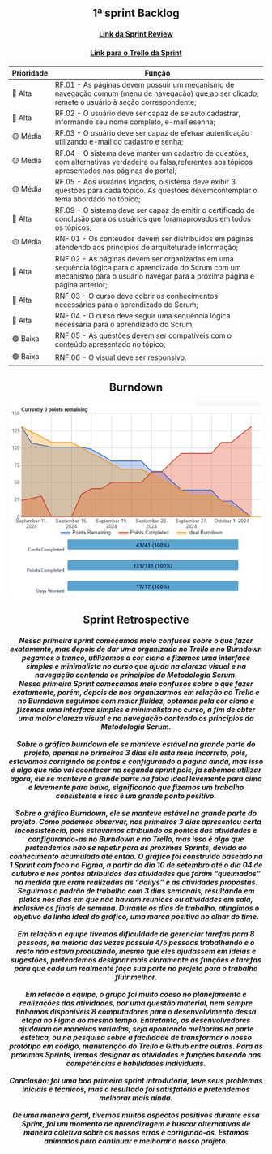 <h2 align="center">1ª sprint Backlog</h2>

<h4 align="center">
  <a href="">Link da Sprint Review</a>
</h4>

<h4 align="center">
  <a href="https://trello.com/b/GLV4kZW1/capydev" target="_blank">Link para o Trello da Sprint</a>
</h4>

| Prioridade | Função |
| ---------- | ------ |
| 🔴 Alta | RF.01 - As páginas devem possuir um mecanismo de navegação comum (menu de navegação) que,ao ser clicado, remete o usuário à seção correspondente; |
| 🔴 Alta | RF.02 - O usuário deve ser capaz de se auto cadastrar, informando seu nome completo, e-mail esenha; |
| 🟡 Média | RF.03 - O usuário deve ser capaz de efetuar autenticação utilizando e-mail do cadastro e senha; |
| 🟡 Média | RF.04 - O sistema deve manter um cadastro de questões, com alternativas verdadeira ou falsa,referentes aos tópicos apresentados nas páginas do portal; |
| 🟡 Média | RF.05 - Aos usuários logados, o sistema deve exibir 3 questões para cada tópico. As questões devemcontemplar o tema abordado no tópico; |
| 🔴 Alta | RF.09 - O sistema deve ser capaz de emitir o certificado de conclusão para os usuários que foramaprovados em todos os tópicos; | 
| 🟡 Média | RNF.01 - Os conteúdos devem ser distribuídos em páginas atendendo aos princípios de arquiteturade informação; |
| 🔴 Alta | RNF.02 - As páginas devem ser organizadas em uma sequência lógica para o aprendizado do Scrum com um mecanismo para o usuário navegar para a próxima página e página anterior; |
| 🔴 Alta | RNF.03 - O curso deve cobrir os conhecimentos necessários para o aprendizado do Scrum; | 
| 🔴 Alta | RNF.04 - O curso deve seguir uma sequência lógica necessária para o aprendizado do Scrum; | 
| 🟢 Baixa | RNF.05 - As questões devem ser compatíveis com o conteúdo apresentado no tópico; |
| 🟢 Baixa | RNF.06 - O visual deve ser responsivo.|

<h2 align="center">Burndown</h2>

<p align="center">
  <img src="https://github.com/Capydev-jac/Capydev/blob/main/images/grafico_burndown_1.PNG">
</p>

<h2 align="center">Sprint Retrospective</h2>

<h4 align="center">
  <div><i>Nessa primeira sprint começamos meio confusos sobre o que fazer exatamente, mas depois de dar uma organizada no Trello e no Burndown pegamos o tranco, utilizamos a cor ciano e fizemos uma interface simples e minimalista no curso que ajuda na clareza visual e na navegação contendo os princípios da Metodologia Scrum.</i></div>
  <div><i>Nessa primeira Sprint começamos meio confusos sobre o que fazer exatamente, porém, depois de nos organizarmos em relação ao Trello e no Burndown seguimos com maior fluidez, optamos pela cor ciano e fizemos uma interface simples e minimalista no curso, a fim de obter uma maior clareza visual e na navegação contendo os princípios da Metodologia Scrum.</i></div>
<br>
<div><i>Sobre o gráfico burndown ele se manteve estável na grande parte do projeto, apenas no primeiros 3 dias ele esta meio incorreto, pois, estavamos corrigindo os pontos e configurando a pagina ainda, mas isso é algo que não vai acontecer na segunda sprint pois, ja sabemos utilizar agora, ele se manteve a grande parte na faixa ideal levemente para cima e levemente para baixo, significando que fizemos um trabalho consistente e isso é um grande ponto positivo.</i></div>
<br>
<div><i>Sobre o gráfico Burndown, ele se manteve estável na grande parte do projeto. Como podemos observar, nos primeiros 3 dias apresentou certa inconsistência, pois estávamos atribuindo os pontos das atividades e configurando-as no Burndown e no Trello, mas isso é algo que pretendemos não se repetir para as próximas Sprints, devido ao conhecimento acumulado até então. O gráfico foi construído baseado na 1 Sprint com foco no Figma, a partir do dia 10 de setembro até o dia 04 de outubro e nos pontos atribuídos das atividades que foram “queimados” na medida que eram realizadas as “dailys” e as atividades propostas. Seguimos o padrão de trabalho com 3 dias semanais, resultando em platôs nos dias em que não haviam reuniões ou atividades em sala, inclusive os finais de semana. Durante os dias de trabalho, atingimos o objetivo da linha ideal do gráfico, uma marca positiva no olhar do time.</i></div>
<br>
<div><i>Em relação a equipe tivemos dificuldade de gerenciar tarefas para 8 pessoas, na maioria das vezes possuía 4/5 pessoas trabalhando e o resto não estava produzindo, mesmo que eles ajudassem em ideias e sugestões, pretendemos designar mais claramente as funções e tarefas para que cada um realmente faça sua parte no projeto para o trabalho fluir melhor.</i></div>
<br>
<div><i>Em relação a equipe, o grupo foi muito coeso no planejamento e realizações das atividades, por uma questão material, nem sempre tínhamos disponíveis 8 computadores para o desenvolvimento dessa etapa no Figma ao mesmo tempo. Entretanto, os desenvolvedores ajudaram de maneiras variadas, seja apontando melhorias na parte estética, ou na pesquisa sobre a facilidade de transformar o nosso protótipo em código, manutenção do Trello e Github entre outras. Para as próximas Sprints, iremos designar as atividades e funções baseado nas competências e habilidades individuais. </i></div>
<br>
<div><i>Conclusão: foi uma boa primeira sprint introdutória, teve seus problemas iniciais e técnicos, mas o resultado foi satisfatório e pretendemos melhorar mais ainda.</i></div>
<br>
<div><i>De uma maneira geral, tivemos muitos aspectos positivos durante essa Sprint, foi um momento de aprendizagem e buscar alternativas de maneira coletiva sobre os nossos erros e corrigindo-os. Estamos animados para continuar e melhorar o nosso projeto.</i></div>
</h4>

